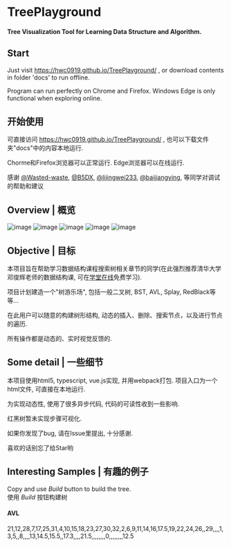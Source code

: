 # TreePlayground
#### Tree Visualization Tool for Learning Data Structure and Algorithm.


## Start
Just visit https://hwc0919.github.io/TreePlayground/ , or download contents in folder 'docs' to run offline.

Program can run perfectly on Chrome and Firefox. Windows Edge is only functional when exploring online.


## 开始使用
可直接访问 https://hwc0919.github.io/TreePlayground/ , 也可以下载文件夹"docs"中的内容本地运行.

Chorme和Firefox浏览器可以正常运行. Edge浏览器可以在线运行.


感谢
[@Wasted-waste](https://github.com/Wasted-waste),
[@B5DX](https://github.com/B5DX),
[@lijingwei233](https://github.com/lijingwei233),
[@baijiangying](https://github.com/baijiangying),
等同学对调试的帮助和建议


## Overview | 概览
![image](https://raw.githubusercontent.com/wiki/hwc0919/TreePlayground/recommend1.png)
![image](https://raw.githubusercontent.com/wiki/hwc0919/TreePlayground/recommend2.png)
![image](https://raw.githubusercontent.com/wiki/hwc0919/TreePlayground/recommend3.png)
![image](https://raw.githubusercontent.com/wiki/hwc0919/TreePlayground/recommend4.png)
![image](https://raw.githubusercontent.com/wiki/hwc0919/TreePlayground/recommend5.png)


## Objective | 目标
本项目旨在帮助学习数据结构课程搜索树相关章节的同学(在此强烈推荐清华大学邓俊辉老师的数据结构课, 可在[学堂在线](https://next.xuetangx.com/)免费学习).

项目计划建造一个"树游乐场", 包括一般二叉树, BST, AVL, Splay, RedBlack等等...

在此用户可以随意的构建树形结构, 动态的插入、删除、搜索节点，以及进行节点的遍历.

所有操作都是动态的、实时视觉反馈的.


## Some detail | 一些细节
本项目使用html5, typescript, vue.js实现, 并用webpack打包. 项目入口为一个html文件, 可直接在本地运行.

为实现动态性, 使用了很多异步代码, 代码的可读性收到一些影响.

红黑树暂未实现步骤可视化.

如果你发现了bug, 请在Issue里提出, 十分感谢.

喜欢的话别忘了给Star哟


## Interesting Samples | 有趣的例子
Copy and use <i>Build</i> button to build the tree.<br/>
使用 <i>Build</i> 按钮构建树

#### AVL
21,12,28,7,17,25,31,4,10,15,18,23,27,30,32,2,6,9,11,14,16,17.5,19,22,24,26,,29,,,,1,3,5,,8,,,,13,14.5,15.5,,17.3,,,,21.5,,,,,,,,0,,,,,,,,12.5
